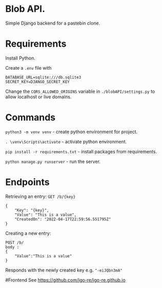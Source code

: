 # Blob API.
Simple Django backend for  a pastebin clone.

# Requirements
Install Python.

Create a `.env` file with 
```
DATABASE_URL=sqlite:///db.sqlite3
SECRET_KEY=DJANGO_SECRET_KEY
```

Change the `CORS_ALLOWED_ORIGINS` variable in `./blobAPI/settings.py` to allow localhost or live domains.

# Commands
`python3 -m venv venv` - create python environment for project.

`. \venv\Scripts\activate` - activate python environment.

`pip install -r requirements.txt` - install packages from requirements.

`python manage.py runserver` - run the server.


# Endpoints
Retrieving an entry:
`GET /b/{key}` 

```
{
    "Key": "{key}",
    "Value": "This is a value",
    "CreatedOn": "2022-04-17T22:59:56.551795Z"
}
```

Creating a new entry:
```
POST /b/
body : 
{
    "Value":"This is a value"
}
```
Responds with the newly created key e.g. `"-eiJQbn3mA"`


#Frontend
See https://github.com/jgo-re/jgo-re.github.io